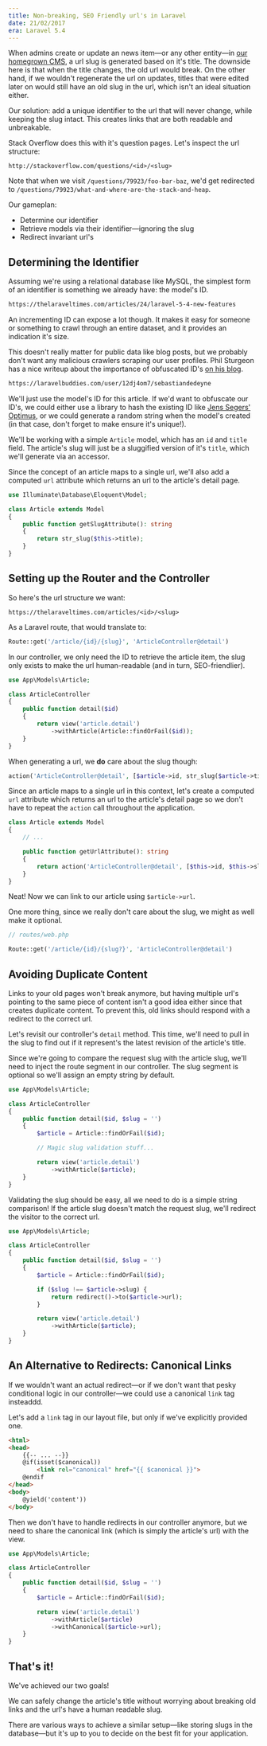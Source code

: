 ```yaml
---
title: Non-breaking, SEO Friendly url's in Laravel
date: 21/02/2017
era: Laravel 5.4
---
```


When admins create or update an news item—or any other entity—in [our homegrown CMS](https://github.com/spatie/blender), a url slug is generated based on it's title. The downside here is that when the title changes, the old url would break. On the other hand, if we wouldn't regenerate the url on updates, titles that were edited later on would still have an old slug in the url, which isn't an ideal situation either.

Our solution: add a unique identifier to the url that will never change, while keeping the slug intact. This creates links that are both readable and unbreakable.

Stack Overflow does this with it's question pages. Let's inspect the url structure:

```
http://stackoverflow.com/questions/<id>/<slug>
```

Note that when we visit `/questions/79923/foo-bar-baz`, we'd get redirected to `/questions/79923/what-and-where-are-the-stack-and-heap`.

Our gameplan:

- Determine our identifier
- Retrieve models via their identifier—ignoring the slug
- Redirect invariant url's

## Determining the Identifier

Assuming we're using a relational database like MySQL, the simplest form of an identifier is something we already have: the model's ID.

```md
https://thelaraveltimes.com/articles/24/laravel-5-4-new-features
```

An incrementing ID can expose a lot though. It makes it easy for someone or something to crawl through an entire dataset, and it provides an indication it's size.

This doesn't really matter for public data like blog posts, but we probably don't want any malicious crawlers scraping our user profiles. Phil Sturgeon has a nice writeup about the importance of obfuscated ID's [on his blog](https://philsturgeon.uk/http/2015/09/03/auto-incrementing-to-destruction/).

```md
https://laravelbuddies.com/user/12dj4om7/sebastiandedeyne
```

We'll just use the model's ID for this article. If we'd want to obfuscate our ID's, we could either use a library to hash the existing ID like [Jens Segers' Optimus](https://github.com/jenssegers/optimus), or we could generate a random string when the model's created (in that case, don't forget to make ensure it's unique!).

We'll be working with a simple `Article` model, which has an `id` and `title` field. The article's slug will just be a sluggified version of it's `title`, which we'll generate via an accessor.

Since the concept of an article maps to a single url, we'll also add a computed `url` attribute which returns an url to the article's detail page.

```php
use Illuminate\Database\Eloquent\Model;

class Article extends Model
{
    public function getSlugAttribute(): string
    {
        return str_slug($this->title);
    }
}
```

## Setting up the Router and the Controller

So here's the url structure we want:

```
https://thelaraveltimes.com/articles/<id>/<slug>
```

As a Laravel route, that would translate to:

```php
Route::get('/article/{id}/{slug}', 'ArticleController@detail')
```

In our controller, we only need the ID to retrieve the article item, the slug only exists to make the url human-readable (and in turn, SEO-friendlier).

```php
use App\Models\Article;

class ArticleController
{
    public function detail($id)
    {
        return view('article.detail')
            ->withArticle(Article::findOrFail($id));
    }
}
```

When generating a url, we **do** care about the slug though:

```php
action('ArticleController@detail', [$article->id, str_slug($article->title)]);
```

Since an article maps to a single url in this context, let's create a computed `url` attribute which returns an url to the article's detail page so we don't have to repeat the `action` call throughout the application.

```php
class Article extends Model
{
    // ...

    public function getUrlAttribute(): string
    {
        return action('ArticleController@detail', [$this->id, $this->slug]);
    }
}
```

Neat! Now we can link to our article using `$article->url`.

One more thing, since we really don't care about the slug, we might as well make it optional.

```php
// routes/web.php

Route::get('/article/{id}/{slug?}', 'ArticleController@detail')
```

## Avoiding Duplicate Content

Links to your old pages won't break anymore, but having multiple url's pointing to the same piece of content isn't a good idea either since that creates duplicate content. To prevent this, old links should respond with a redirect to the correct url.

Let's revisit our controller's `detail` method. This time, we'll need to pull in the slug to find out if it represent's the latest revision of the article's title.

Since we're going to compare the request slug with the article slug, we'll need to inject the route segment in our controller. The slug segment is optional so we'll assign an empty string by default.

```php
use App\Models\Article;

class ArticleController
{
    public function detail($id, $slug = '')
    {
        $article = Article::findOrFail($id);

        // Magic slug validation stuff...

        return view('article.detail')
            ->withArticle($article);
    }
}
```

Validating the slug should be easy, all we need to do is a simple string comparison! If the article slug doesn't match the request slug, we'll redirect the visitor to the correct url.

```php
use App\Models\Article;

class ArticleController
{
    public function detail($id, $slug = '')
    {
        $article = Article::findOrFail($id);

        if ($slug !== $article->slug) {
            return redirect()->to($article->url);
        }

        return view('article.detail')
            ->withArticle($article);
    }
}
```

## An Alternative to Redirects: Canonical Links

If we wouldn't want an actual redirect—or if we don't want that pesky conditional logic in our controller—we could use a canonical `link` tag insteaddd.

Let's add a `link` tag in our layout file, but only if we've explicitly provided one.

```html
<html>
<head>
    {{-- ... --}}
    @if(isset($canonical))
        <link rel="canonical" href="{{ $canonical }}">
    @endif
</head>
<body>
    @yield('content'))
</body>
```

Then we don't have to handle redirects in our controller anymore, but we need to share the canonical link (which is simply the article's url) with the view.

```php
use App\Models\Article;

class ArticleController
{
    public function detail($id, $slug = '')
    {
        $article = Article::findOrFail($id);

        return view('article.detail')
            ->withArticle($article)
            ->withCanonical($article->url);
    }
}
```

## That's it!

We've achieved our two goals!

We can safely change the article's title without worrying about breaking old links and the url's have a human readable slug.

There are various ways to achieve a similar setup—like storing slugs in the database—but it's up to you to decide on the best fit for your application.